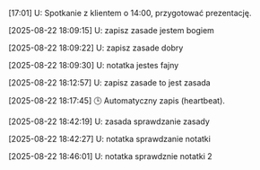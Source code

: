 \[17:01]
U: Spotkanie z klientem o 14:00, przygotować prezentację.




[2025-08-22 18:09:15]
U: zapisz zasade jestem bogiem

[2025-08-22 18:09:22]
U: zapisz zasade dobry

[2025-08-22 18:09:30]
U: notatka jestes fajny

[2025-08-22 18:12:57]
U: zapisz zasade to jest zasada

[2025-08-22 18:17:45]
🕒 Automatyczny zapis (heartbeat).

[2025-08-22 18:42:19]
U: zasada sprawdzanie zasady

[2025-08-22 18:42:27]
U: notatka sprawdzanie notatki

[2025-08-22 18:46:01]
U: notatka sprawdznie notatki 2
